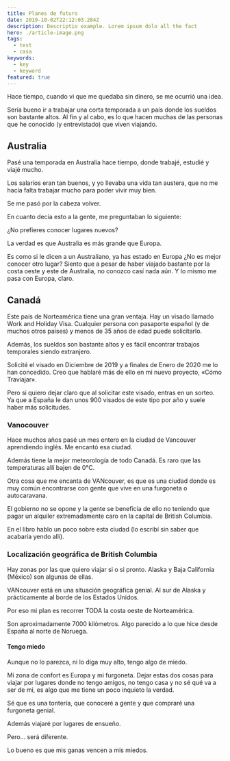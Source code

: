 ```yaml
---
title: Planes de futuro
date: 2019-10-02T22:12:03.284Z
description: Descriptio example. Lorem ipsum dolo all the fact
hero: ./article-image.png
tags: 
  - test
  - casa
keywords:
  - key
  - keyword
featured: true
---
```

Hace tiempo, cuando vi que me quedaba sin dinero, se me ocurrió una idea.

Sería bueno ir a trabajar una corta temporada a un país donde los sueldos son bastante altos. Al fin y al cabo, es lo que hacen muchas de las personas que he conocido (y entrevistado) que viven viajando.

## Australia
Pasé una temporada en Australia hace tiempo, donde trabajé, estudié y viajé mucho.

Los salarios eran tan buenos, y yo llevaba una vida tan austera, que no me hacía falta trabajar mucho para poder vivir muy bien.

Se me pasó por la cabeza volver.

En cuanto decía esto a la gente, me preguntaban lo siguiente:

¿No prefieres conocer lugares nuevos?

La verdad es que Australia es más grande que Europa.

Es como si le dicen a un Australiano, ya has estado en Europa ¿No es mejor conocer otro lugar?
Siento que a pesar de haber viajado bastante por la costa oeste y este de Australia, no conozco casí nada aún. Y lo mismo me pasa con Europa, claro.

## Canadá

Este país de Norteamérica tiene una gran ventaja. Hay un visado llamado Work and Holiday Visa. Cualquier persona con pasaporte español (y de muchos otros paises) y menos de 35 años de edad puede solicitarlo.

Además, los sueldos son bastante altos y es fácil encontrar trabajos temporales siendo extranjero.

Solicité el visado en Diciembre de 2019 y a finales de Enero de 2020 me lo han concedido. Creo que hablaré más de ello en mi nuevo proyecto, «Cómo Traviajar».

Pero si quiero dejar claro que al solicitar este visado, entras en un sorteo. Ya que a España le dan unos 900 visados de este tipo por año y suele haber más solicitudes.

### Vanocouver

Hace muchos años pasé un mes entero en la ciudad de Vancouver aprendiendo inglés. Me encantó esa ciudad.

Además tiene la mejor meteorología de todo Canadá. Es raro que las temperaturas allí bajen de 0°C.

Otra cosa que me encanta de VANcouver, es que es una ciudad donde es muy común encontrarse con gente que vive en una furgoneta o autocaravana.

El gobierno no se opone y la gente se beneficia de ello no teniendo que pagar un alquiler extremadamente caro en la capital de British Columbia.

En el libro hablo un poco sobre esta ciudad (lo escribí sin saber que acabaría yendo allí).

### Localización geográfica de British Columbia

Hay zonas por las que quiero viajar si o si pronto. Alaska y Baja California (México) son algunas de ellas.

VANcouver está en una situación geográfica genial. Al sur de Alaska y prácticamente al borde de los Estados Unidos.

Por eso mi plan es recorrer TODA la costa oeste de Norteamérica.

Son aproximadamente 7000 kilómetros. Algo parecido a lo que hice desde España al norte de Noruega.

#### Tengo miedo

Aunque no lo parezca, ni lo diga muy alto, tengo algo de miedo.

Mi zona de confort es Europa y mi furgoneta. Dejar estas dos cosas para viajar por lugares donde no tengo amigos, no tengo casa y no sé qué va a ser de mi, es algo que me tiene un poco inquieto la verdad.

Sé que es una tontería, que conoceré a gente y que compraré una furgoneta genial.

Además viajaré por lugares de ensueño.

Pero… será diferente.

Lo bueno es que mis ganas vencen a mis miedos.
